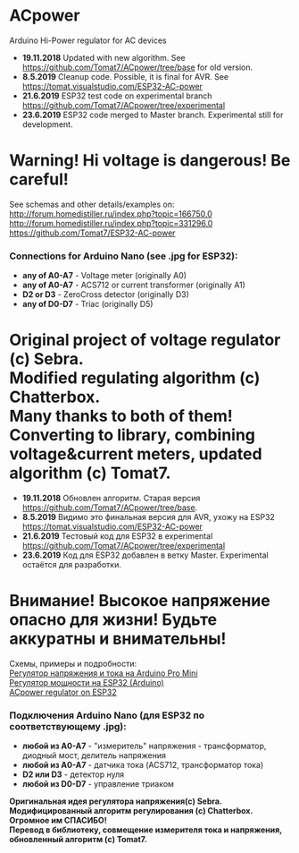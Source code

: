 # ACpower
Arduino Hi-Power regulator for AC devices

* **19.11.2018** Updated with new algorithm. See https://github.com/Tomat7/ACpower/tree/base for old version.
* **8.5.2019** Cleanup code. Possible, it is final for AVR. See https://tomat.visualstudio.com/ESP32-AC-power
* **21.6.2019** ESP32 test code on experimental branch https://github.com/Tomat7/ACpower/tree/experimental
* **23.6.2019** ESP32 code merged to Master branch. Experimental still for development.

__Warning! Hi voltage is dangerous! Be careful!__
=================================================

See schemas and other details/examples on:   
http://forum.homedistiller.ru/index.php?topic=166750.0  
http://forum.homedistiller.ru/index.php?topic=331296.0  
https://github.com/Tomat7/ESP32-AC-power

### Connections for Arduino Nano (see .jpg for ESP32):
* **any of A0-A7** - Voltage meter (originally A0)
* **any of A0-A7** - ACS712 or current transformer (originally A1)
* **D2 or D3** - ZeroCross detector (originally D3)
* **any of D0-D7** - Triac (originally D5)

**Original project of voltage regulator (c) Sebra.**  
**Modified regulating algorithm (c) Chatterbox.**  
**Many thanks to both of them!**  
**Converting to library, combining voltage&current meters, updated algorithm (c) Tomat7.**
=============================================================
   
* **19.11.2018** Обновлен алгоритм. Старая версия https://github.com/Tomat7/ACpower/tree/base.
* **8.5.2019** Видимо это финальная версия для AVR, ухожу на ESP32 https://tomat.visualstudio.com/ESP32-AC-power
* **21.6.2019** Тестовый код для ESP32 в experimental https://github.com/Tomat7/ACpower/tree/experimental
* **23.6.2019** Код для ESP32 добавлен в ветку Master. Experimental остаётся для разработки.

__Внимание! Высокое напряжение опасно для жизни!__
__Будьте аккуратны и внимательны!__
====================================================================================

Схемы, примеры и подробности:  
[Регулятор напряжения и тока на Arduino Pro Mini](http://forum.homedistiller.ru/index.php?topic=166750.0)  
[Регулятор мощности на ESP32 (Arduino)](http://forum.homedistiller.ru/index.php?topic=331296.0)  
[ACpower regulator on ESP32](https://github.com/Tomat7/ESP32-AC-power)

### Подключения Arduino Nano (для ESP32 по соответствующему .jpg):
* **любой из A0-A7** - "измеритель" напряжения - трансформатор, диодный мост, делитель напряжения
* **любой из A0-A7** - датчика тока (ACS712, трансформатор тока)
* **D2 или D3** - детектор нуля
* **любой из D0-D7** - управление триаком

**Оригинальная идея регулятора напряжения(c) Sebra.**  
**Модифицированный алгоритм регулирования (c) Chatterbox.**  
**Огромное им СПАСИБО!**  
**Перевод в библиотеку, совмещение измерителя тока и напряжения, обновленный алгоритм (c) Tomat7.**
